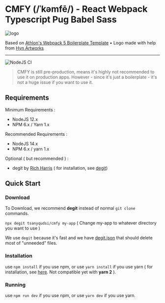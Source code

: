 # CMFY (/ˈkəmfē/) - React Webpack Typescript Pug Babel Sass

![logo]

Based on [Athlon's Webpack 5 Boilerplate Template](https://github.com/WeAreAthlon/frontend-webpack-boilerplate) • Logo made with help from [Hyn Artworks](https://www.instagram.com/hyandika/?hl=en)

---

![NodeJS CI](https://github.com/tsanyqudsi/cmfy/workflows/NodeJS%20CI/badge.svg)

> CMFY is still pre-production, means it's highly not recommended to use it on production apps. However - since it's just a boilerplate - it's not a huge issue if you want to use it.

## Requirements

Minimum Requirements :

- NodeJS 12.x
- NPM 6.x / Yarn 1.x

Recommended Requirements :

- NodeJS 14.x
- NPM 6.x / yarn 1.x

Optional ( but recommended ) :

- degit by [Rich Harris](https://twitter.com/rich_harris) ( for installation, see [degit](https://github.com/Rich-Harris/degit))

## Quick Start

### Download

To Download, we recommend **degit** instead of normal `git clone` commands.

`npx degit tsanyqudsi/cmfy my-app` ( Change my-app to whatever directory you want to use )

We use `degit` because it's fast and we have [degit.json](https://github.com/tsanyqudsi/cmfy/blob/master/degit.json) that should delete most of "unneeded" files.

[logo]: https://repository-images.githubusercontent.com/329930205/b1404780-61ca-11eb-893f-c3c8fb51629c "CMFY Social Preview Header"

### Installation

use `npm install` if you use npm,
or use `yarn install` if you use yarn ( for installation, see [here](https://classic.yarnpkg.com/en/docs/install#debian-stable). Not compatible yet with **yarn 2** ).

### Running

use `npm run dev` if you use npm,
or use `yarn dev` if you use yarn.
